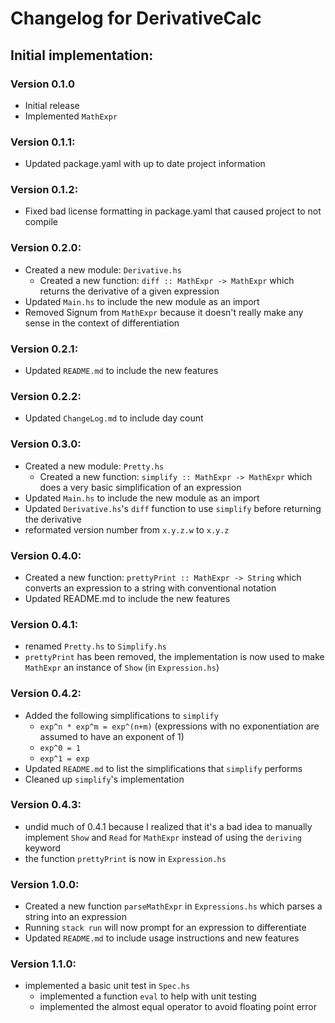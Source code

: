 # Changelog for DerivativeCalc

## Initial implementation:

### Version 0.1.0
- Initial release
- Implemented `MathExpr`

### Version 0.1.1:
- Updated package.yaml with up to date project information

### Version 0.1.2:
- Fixed bad license formatting in package.yaml that caused project to not compile

### Version 0.2.0:
- Created a new module: `Derivative.hs`
    - Created a new function: `diff :: MathExpr -> MathExpr` which returns the derivative of a given expression
- Updated `Main.hs` to include the new module as an import
- Removed Signum from `MathExpr` because it doesn't really make any sense in the context of differentiation

### Version 0.2.1:
- Updated `README.md` to include the new features

### Version 0.2.2:
- Updated `ChangeLog.md` to include day count

### Version 0.3.0:
- Created a new module: `Pretty.hs`
    - Created a new function: `simplify :: MathExpr -> MathExpr` which does a very basic simplification of an expression
- Updated `Main.hs` to include the new module as an import
- Updated `Derivative.hs`'s `diff` function to use `simplify` before returning the derivative
- reformated version number from `x.y.z.w` to `x.y.z`

### Version 0.4.0:
- Created a new function: `prettyPrint :: MathExpr -> String` which converts an expression to a string with conventional notation
- Updated README.md to include the new features

### Version 0.4.1:
- renamed `Pretty.hs` to `Simplify.hs`
- `prettyPrint` has been removed, the implementation is now used to make `MathExpr` an instance of `Show` (in `Expression.hs`)

### Version 0.4.2:
- Added the following simplifications to `simplify`
    - `exp^n * exp^m = exp^(n+m)` (expressions with no exponentiation are assumed to have an exponent of 1)
    - `exp^0 = 1`
    - `exp^1 = exp`
- Updated `README.md` to list the simplifications that `simplify` performs
- Cleaned up `simplify`'s implementation

### Version 0.4.3:
- undid much of 0.4.1 because I realized that it's a bad idea to manually implement `Show` and `Read` for `MathExpr` instead of using the `deriving` keyword
- the function `prettyPrint` is now in `Expression.hs`

### Version 1.0.0:
- Created a new function `parseMathExpr` in `Expressions.hs` which parses a string into an expression
- Running `stack run` will now prompt for an expression to differentiate
- Updated `README.md` to include usage instructions and new features

### Version 1.1.0:
- implemented a basic unit test in `Spec.hs`
    - implemented a function `eval` to help with unit testing
    - implemented the almost equal operator to avoid floating point error